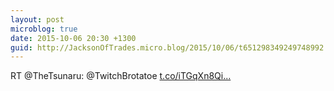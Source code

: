 ```yaml
---
layout: post
microblog: true
date: 2015-10-06 20:30 +1300
guid: http://JacksonOfTrades.micro.blog/2015/10/06/t651298349249748992.html
---
```

RT @TheTsunaru: @TwitchBrotatoe [t.co/iTGqXn8Qi...](http://t.co/iTGqXn8Qip)
